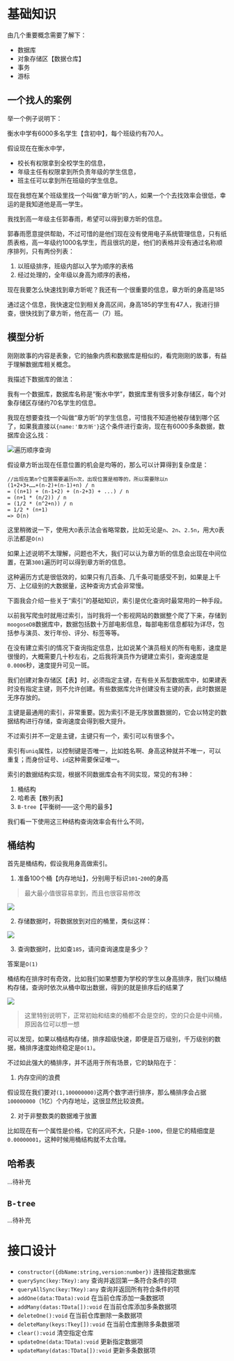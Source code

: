 
# 基础知识
由几个重要概念需要了解下：
- 数据库
- 对象存储区【数据仓库】
- 事务
- 游标

## 一个找人的案例
举一个例子说明下：

衡水中学有6000多名学生【含初中】，每个班级约有70人。

假设现在在衡水中学，
- 校长有权限拿到全校学生的信息，
- 年级主任有权限拿到所负责年级的学生信息，
- 班主任可以拿到所在班级的学生信息。

现在我想在某个班级里找一个叫做“章方昕”的人，如果一个个去找效率会很低，幸运的是我知道他是高一学生。

我找到高一年级主任郭春雨，希望可以得到章方昕的信息。

郭春雨愿意提供帮助，不过可惜的是他们现在没有使用电子系统管理信息，只有纸质表格，高一年级约1000名学生，而且很坑的是，他们的表格并没有通过名称顺序排列，只有两份列表：
1. 以班级排序，班级内部以入学为顺序的表格
2. 经过处理的，全年级以身高为顺序的表格，

现在我要怎么快速找到章方昕呢？我还有一个很重要的信息，章方昕的身高是185

通过这个信息，我快速定位到相关身高区间，身高185的学生有47人，我进行排查，很快找到了章方昕，他在高一（7）班。

## 模型分析
刚刚故事的内容是表象，它的抽象内质和数据库是相似的，看完刚刚的故事，有益于理解数据库相关概念。

我描述下数据库的做法：

我有一个数据库，数据库名称是“衡水中学”，数据库里有很多对象存储区，每个对象存储区存储约70名学生的信息。

我现在想要查找一个叫做“章方昕”的学生信息，可惜我不知道他被存储到哪个区了，如果我直接以`{name:'章方昕'}`这个条件进行查询，现在有6000多条数据，数据库会这么找：

![遍历顺序查询](https://pic.imgdb.cn/item/61a06a022ab3f51d9182dfad.jpg)

假设章方昕出现在任意位置的机会是均等的，那么可以计算得到复杂度是：

```
//出现在第n个位置需要遍历n次，出现位置是相等的，所以需要除以n
(1+2+3+……+(n-2)+(n-1)+n) / n  
= ((n+1) + (n-1+2) + (n-2+3) + ...) / n
= (n+1 * (n/2)) / n
= (1/2 * (n^2+n)) / n
= 1/2 * (n+1)
=> O(n) 
```
这里稍微说一下，使用大`O`表示法会省略常数，比如无论是`n`、`2n`、`2.5n`，用大`O`表示法都是`O(n)`

如果上述说明不太理解，问题也不大，我们可以认为章方昕的信息会出现在中间位置，在第`3001`遍历时可以得到章方昕的信息。

这种遍历方式是很低效的，如果只有几百条、几千条可能感受不到，如果是上千万、上亿级别的大数据量，这种查询方式会非常慢。

下面我会介绍一些关于“索引”的基础知识，索引是优化查询时最常用的一种手段。

以前我写爬虫时就用过索引，当时我将一个影视网站的数据整个爬了下来，存储到`moogoseDB`数据库中，数据包括数十万部电影信息，每部电影信息都较为详尽，包括参与演员、发行年份、评分、标签等等。

在没有建立索引的情况下查询指定信息，比如说某个演员相关的所有电影，速度是很慢的，大概需要几十秒左右，之后我将演员作为键建立索引，查询速度是`0.0006`秒，速度提升可见一斑。

我们创建对象存储区【表】时，必须指定主键，在有些关系型数据库中，如果建表时没有指定主键，则不允许创建。有些数据库允许创建没有主键的表，此时数据是无序存放的。

主键是最通用的索引，非常重要。因为索引不是无序放置数据的，它会以特定的数据结构进行存储，查询速度会得到极大提升。

不过索引并不一定是主键，主键只有一个，索引可以有很多个。

索引有`uniq`属性，以控制键是否唯一，比如姓名啊、身高这种就并不唯一，可以重复；而身份证号、`id`这种需要保证唯一。

索引的数据结构实现，根据不同数据库会有不同实现，常见的有3种：
1. 桶结构
2. 哈希表【散列表】
3. `B-tree`【平衡树——这个用的最多】

我们看一下使用这三种结构查询效率会有什么不同，

## 桶结构
首先是桶结构，假设我用身高做索引。
1. 准备100个桶【内存地址】，分别用于标识`101`-`200`的身高 
> 最大最小值很容易拿到，而且也很容易修改

![](https://pic.imgdb.cn/item/61a0848c2ab3f51d918e3037.jpg)

2. 存储数据时，将数据放到对应的桶里，类似这样：

![](https://pic.imgdb.cn/item/61a085272ab3f51d918e760a.jpg)

3. 查询数据时，比如查`185`，请问查询速度是多少？

答案是`O(1)`

桶结构在排序时有奇效，比如我们如果想要为学校的学生以身高排序，我们以桶结构存储，查询时依次从桶中取出数据，得到的就是排序后的结果了

![](https://pic.imgdb.cn/item/61a09db82ab3f51d9199c2b1.jpg)


> 这里特别说明下，正常初始和结束的桶都不会是空的，空的只会是中间桶，原因各位可以想一想

可以发现，如果以桶结构存储，排序超级快速，即便是百万级别，千万级别的数据，桶排序速度始终稳定是`O(1)`。

不过如此强大的桶排序，并不适用于所有场景，它的缺陷在于：
1. 内存空间的浪费

假设现在我们要对`(1,100000000)`这两个数字进行排序，那么桶排序会占据`100000000`（1亿）个内存地址，这很显然比较浪费。

2. 对于非整数类的数据难于放置

比如现在有一个属性是价格，它的区间不大，只是`0-1000`，但是它的精细度是`0.00000001`，这种时候用桶结构就不太合理。

## 哈希表
...待补充

## `B-tree`
...待补充

# 接口设计
- `constructor({dbName:string,version:number})` 连接指定数据库
- `querySync(key:TKey):any` 查询并返回第一条符合条件的项
- `queryAllSync(key:TKey):any` 查询并返回所有符合条件的项
- `addOne(data:TData):void` 在当前仓库添加一条数据项
- `addMany(datas:TData[]):void` 在当前仓库添加多条数据项
- `deleteOne():void` 在当前仓库删除一条数据项
- `deleteMany(keys:Tkey[]):void` 在当前仓库删除多条数据项
- `clear():void` 清空指定仓库
- `updateOne(data:TData):void` 更新指定数据项
- `updateMany(datas:TData[]):void` 更新多条数据项

